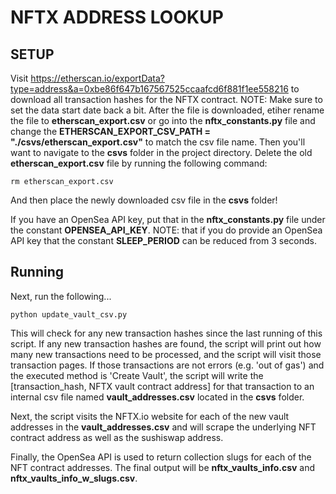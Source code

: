 # NFTX ADDRESS LOOKUP

## SETUP

Visit https://etherscan.io/exportData?type=address&a=0xbe86f647b167567525ccaafcd6f881f1ee558216 to download all
transaction hashes for the NFTX contract. NOTE: Make sure to set the data start date back a bit.
After the file is downloaded, etiher rename the file to __etherscan_export.csv__ or go into the __nftx_constants.py__ file
and change the __ETHERSCAN_EXPORT_CSV_PATH = "./csvs/etherscan_export.csv"__ to match the csv file name.  Then you'll want to navigate to the __csvs__
folder in the project directory.  Delete the old __etherscan_export.csv__ file by running the following command:
```
rm etherscan_export.csv
```

And then place the newly downloaded csv file in the __csvs__ folder!

If you have an OpenSea API key, put that in the __nftx_constants.py__ file under the constant __OPENSEA_API_KEY__. NOTE: that if you do provide an 
OpenSea API key that the constant __SLEEP_PERIOD__ can be reduced from 3 seconds.

## Running

Next, run the following...

```
python update_vault_csv.py
```

This will check for any new transaction hashes since the last running of this script.  If any new transaction hashes are found, the script will print out how many new transactions need to be processed, and the script will visit those transaction pages.  If those transactions are not errors (e.g. 'out of gas') and the executed method is 'Create Vault', the script will write the [transaction_hash, NFTX vault contract address] for that transaction to an internal csv file named __vault_addresses.csv__ located in the __csvs__ folder. 

Next, the script visits the NFTX.io website for each of the new vault addresses in the __vault_addresses.csv__ and will scrape the underlying NFT contract address as well as the sushiswap address.

Finally, the OpenSea API is used to return collection slugs for each of the NFT contract addresses.  The final output will be __nftx_vaults_info.csv__ and __nftx_vaults_info_w_slugs.csv__.
